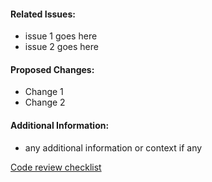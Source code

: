 #### Related Issues:
- issue 1 goes here
- issue 2 goes here

#### Proposed Changes:
- Change 1
- Change 2

#### Additional Information:
- any additional information or context if any

[Code review checklist](https://github.com/op-analytics/NYT-Media-Analytics/wiki/Code-Review-Checklist)
